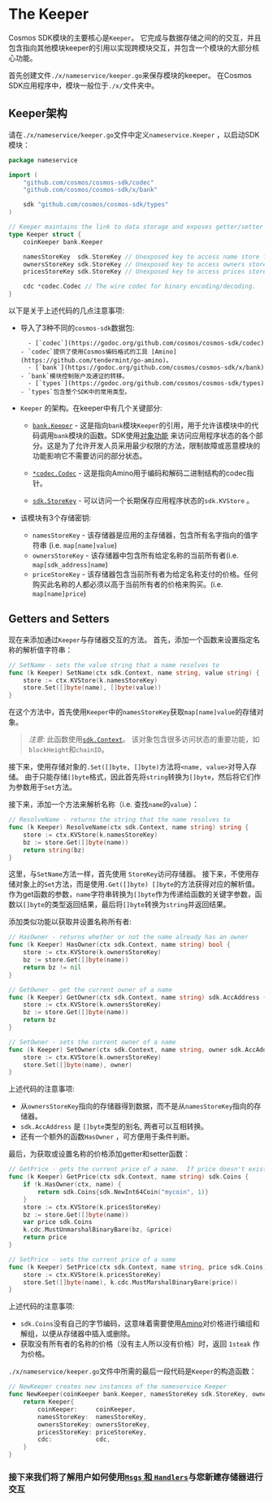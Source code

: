 # The Keeper

Cosmos SDK模块的主要核心是`Keeper`。 它完成与数据存储之间的的交互，并且包含指向其他模块keeper的引用以实现跨模块交互，并包含一个模块的大部分核心功能。

首先创建文件`./x/nameservice/keeper.go`来保存模块的keeper。 在Cosmos SDK应用程序中，模块一般位于`./x/`文件夹中。

## Keeper架构

请在`./x/nameservice/keeper.go`文件中定义`nameservice.Keeper` ，以启动SDK模块：

```go
package nameservice

import (
	"github.com/cosmos/cosmos-sdk/codec"
	"github.com/cosmos/cosmos-sdk/x/bank"

	sdk "github.com/cosmos/cosmos-sdk/types"
)

// Keeper maintains the link to data storage and exposes getter/setter methods for the various parts of the state machine
type Keeper struct {
	coinKeeper bank.Keeper

	namesStoreKey  sdk.StoreKey // Unexposed key to access name store from sdk.Context
	ownersStoreKey sdk.StoreKey // Unexposed key to access owners store from sdk.Context
	pricesStoreKey sdk.StoreKey // Unexposed key to access prices store from sdk.Context

	cdc *codec.Codec // The wire codec for binary encoding/decoding.
}
```

以下是关于上述代码的几点注意事项:

* 导入了3种不同的`cosmos-sdk`数据包:

    	- [`codec`](https://godoc.org/github.com/cosmos/cosmos-sdk/codec) - `codec`提供了使用Cosmos编码格式的工具 [Amino](https://github.com/tendermint/go-amino)。
    	- [`bank`](https://godoc.org/github.com/cosmos/cosmos-sdk/x/bank) - `bank`模块控制账户及通证的转移。
    	- [`types`](https://godoc.org/github.com/cosmos/cosmos-sdk/types) - `types`包含整个SDK中的常用类型。
* `Keeper` 的架构。在keeper中有几个关键部分:
   	 - [`bank.Keeper`](https://godoc.org/github.com/cosmos/cosmos-sdk/x/bank#Keeper) - 这是指向`bank`模块`Keeper`的引用，用于允许该模块中的代码调用`bank`模块的函数。SDK使用[对象功能](https://en.wikipedia.org/wiki/Object-capability_model) 来访问应用程序状态的各个部分。这是为了允许开发人员采用最少权限的方法，限制故障或恶意模块的功能影响它不需要访问的部分状态。
	
	- [`*codec.Codec`](https://godoc.org/github.com/cosmos/cosmos-sdk/codec#Codec) - 这是指向Amino用于编码和解码二进制结构的codec指针。
	- [`sdk.StoreKey`](https://godoc.org/github.com/cosmos/cosmos-sdk/types#StoreKey) - 可以访问一个长期保存应用程序状态的`sdk.KVStore` 。
* 该模块有3个存储密钥:
	- `namesStoreKey` - 该存储器是应用的主存储器，包含所有名字指向的值字符串 (i.e. `map[name]value`)
	- `ownersStoreKey` - 该存储器中包含所有给定名称的当前所有者(i.e. `map[sdk_address]name`)
	- `priceStoreKey` - 该存储器包含当前所有者为给定名称支付的价格。任何购买此名称的人都必须以高于当前所有者的价格来购买。(i.e. `map[name]price`)

## Getters and Setters

现在来添加通过`Keeper`与存储器交互的方法。 首先，添加一个函数来设置指定名称的解析值字符串：

```go
// SetName - sets the value string that a name resolves to
func (k Keeper) SetName(ctx sdk.Context, name string, value string) {
	store := ctx.KVStore(k.namesStoreKey)
	store.Set([]byte(name), []byte(value))
}
```

在这个方法中，首先使用`Keeper`中的`namesStoreKey`获取`map[name]value`的存储对象。

> _*注意*_: 此函数使用[`sdk.Context`](https://godoc.org/github.com/cosmos/cosmos-sdk/types#Context)。 该对象包含很多访问状态的重要功能，如`blockHeight`和`chainID`。

接下来，使用存储对象的`.Set([]byte, []byte)`方法将`<name, value>`对导入存储。 由于只能存储`[]byte`格式，因此首先将`string`转换为`[]byte`，然后将它们作为参数用于`Set`方法。

接下来，添加一个方法来解析名称（i.e. 查找`name`的`value`）：

```go
// ResolveName - returns the string that the name resolves to
func (k Keeper) ResolveName(ctx sdk.Context, name string) string {
	store := ctx.KVStore(k.namesStoreKey)
	bz := store.Get([]byte(name))
	return string(bz)
}
```

这里，与`SetName`方法一样，首先使用 `StoreKey`访问存储器。 接下来，不使用存储对象上的`Set`方法，而是使用`.Get([]byte) []byte`的方法获得对应的解析值。作为get函数的参数，`name`字符串转换为`[]byte`作为传递给函数的关键字参数，函数以`[]byte`的类型返回结果，最后将`[]byte`转换为`string`并返回结果。

添加类似功能以获取并设置名称所有者:

```go
// HasOwner - returns whether or not the name already has an owner
func (k Keeper) HasOwner(ctx sdk.Context, name string) bool {
	store := ctx.KVStore(k.ownersStoreKey)
	bz := store.Get([]byte(name))
	return bz != nil
}

// GetOwner - get the current owner of a name
func (k Keeper) GetOwner(ctx sdk.Context, name string) sdk.AccAddress {
	store := ctx.KVStore(k.ownersStoreKey)
	bz := store.Get([]byte(name))
	return bz
}

// SetOwner - sets the current owner of a name
func (k Keeper) SetOwner(ctx sdk.Context, name string, owner sdk.AccAddress) {
	store := ctx.KVStore(k.ownersStoreKey)
	store.Set([]byte(name), owner)
}
```

上述代码的注意事项:
- 从`ownersStoreKey`指向的存储器得到数据，而不是从`namesStoreKey`指向的存储器。
- `sdk.AccAddress` 是 `[]byte`类型的别名, 两者可以互相转换。
- 还有一个额外的函数`HasOwner` ，可方便用于条件判断。

最后，为获取或设置名称的价格添加getter和setter函数：

```go
// GetPrice - gets the current price of a name.  If price doesn't exist yet, set to 1steak.
func (k Keeper) GetPrice(ctx sdk.Context, name string) sdk.Coins {
	if !k.HasOwner(ctx, name) {
		return sdk.Coins{sdk.NewInt64Coin("mycoin", 1)}
	}
	store := ctx.KVStore(k.pricesStoreKey)
	bz := store.Get([]byte(name))
	var price sdk.Coins
	k.cdc.MustUnmarshalBinaryBare(bz, &price)
	return price
}

// SetPrice - sets the current price of a name
func (k Keeper) SetPrice(ctx sdk.Context, name string, price sdk.Coins) {
	store := ctx.KVStore(k.pricesStoreKey)
	store.Set([]byte(name), k.cdc.MustMarshalBinaryBare(price))
}
```

上述代码的注意事项:

- `sdk.Coins`没有自己的字节编码，这意味着需要使用[Amino](https://github.com/tendermint/go-amino/)对价格进行编组和解组，以便从存储器中插入或删除。
- 获取没有所有者的名称的价格（没有主人所以没有价格）时，返回 `1steak` 作为价格。

`./x/nameservice/keeper.go`文件中所需的最后一段代码是`Keeper`的构造函数：

```go
// NewKeeper creates new instances of the nameservice Keeper
func NewKeeper(coinKeeper bank.Keeper, namesStoreKey sdk.StoreKey, ownersStoreKey sdk.StoreKey, priceStoreKey sdk.StoreKey, cdc *codec.Codec) Keeper {
	return Keeper{
		coinKeeper:     coinKeeper,
		namesStoreKey:  namesStoreKey,
		ownersStoreKey: ownersStoreKey,
		pricesStoreKey: priceStoreKey,
		cdc:            cdc,
	}
}
```

### 接下来我们将了解用户如何使用[`Msgs` 和 `Handlers`](./msgs-handlers.md)与您新建存储器进行交互
